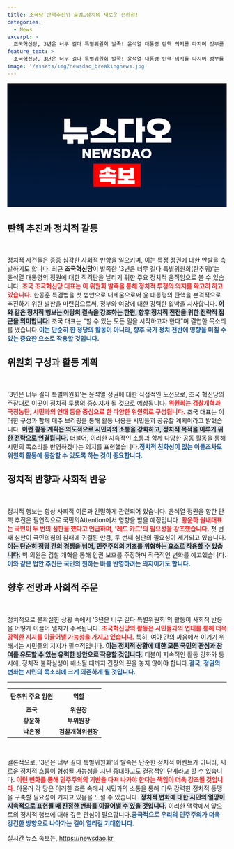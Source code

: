 ```yaml
---
title: 조국당 탄핵추진위 출범…정치의 새로운 전환점!
categories:
  - News
excerpt: >
  조국혁신당, 3년은 너무 길다 특별위원회 발족! 윤석열 대통령 탄핵 의지를 다지며 정부를 향한 강력한 공세 시동. 야당의 연대와 국민의 지지를 요청하는 조국 대표의 발언이 주목받고 있다!
feature_text: >
  조국혁신당, 3년은 너무 길다 특별위원회 발족! 윤석열 대통령 탄핵 의지를 다지며 정부를 향한 강력한 공세 시동. 야당의 연대와 국민의 지지를 요청하는 조국 대표의 발언이 주목받고 있다!
image: '/assets/img/newsdao_breakingnews.jpg'
---
```


<p><img src="/assets/img/newsdao_breakingnews.jpg" alt="koreaapp 속보" /></p>

<h2 data-ke-size="size26">탄핵 추진과 정치적 갈등</h2>

<p data-ke-size="size16">&nbsp;</p>

<p>정치적 사건들은 종종 심각한 사회적 반향을 일으키며, 이는 특정 정권에 대한 반발을 촉발하기도 합니다. 최근 <strong>조국혁신당</strong>이 발족한 '3년은 너무 길다 특별위원회(탄추위)'는 윤석열 대통령의 정권에 대한 직격탄을 날리기 위한 주요 정치적 움직임으로 볼 수 있습니다. <b><span style="color: #ee2323;">조국 조국혁신당 대표는 이 위원회 발족을 통해 정치적 투쟁의 의지를 확고히 하고 있습니다.</span></b> 한동훈 특검법을 첫 법안으로 내세움으로써 윤 대통령의 탄핵을 본격적으로 추진하기 위한 발판을 마련함으로써, 정부와 여당에 대한 강력한 압박을 시사합니다. <b><span style="background-color: #21538527;">이와 같은 정치적 행보는 야당의 결속을 강조하는 한편, 향후 정치적 진전을 위한 전략적 접근을 의미합니다.</span></b> 조국 대표는 "할 수 있는 모든 일을 시작하고자 한다"며 결연한 목소리를 냈습니다.<b><span style="color: #1a5490;">이는 단순히 한 정당의 활동이 아니라, 향후 국가 정치 전반에 영향을 미칠 수 있는 중요한 요소로 작용할 것입니다.</span></b></p>

<h2 data-ke-size="size26">위원회 구성과 활동 계획</h2>

<p data-ke-size="size16">&nbsp;</p>

<p>'3년은 너무 길다 특별위원회'는 윤석열 정권에 대한 직접적인 도전으로, 조국 혁신당의 주장대로 이곳이 정치적 투쟁의 중심지가 될 것으로 예상됩니다. <b><span style="color: #ee2323;">위원회는 검찰개혁과 국정농단, 시민과의 연대 등을 중심으로 한 다양한 위원회로 구성됩니다.</span></b> 조국 대표는 이러한 구성과 함께 매주 브리핑을 통해 활동 내용을 시민들과 공유할 계획이라고 밝혔습니다. <b><span style="background-color: #21538527;">이런 활동 계획은 의도적으로 시민과의 소통을 강화하고, 정치적 목적을 이루기 위한 전략으로 연결됩니다.</span></b> 더불어, 이러한 지속적인 소통과 함께 다양한 공동 활동을 통해 시민의 목소리를 반영하겠다는 의지를 표현했습니다.<b><span style="color: #1a5490;">정치적 친화성이 없는 이들조차도 위원회 활동에 동참할 수 있도록 하는 것이 중요합니다.</span></b></p>

<h2 data-ke-size="size26">정치적 반향과 사회적 반응</h2>

<p data-ke-size="size16">&nbsp;</p>

<p>정치적 행보는 항상 사회적 여론과 긴밀하게 관련되어 있습니다. 윤석열 정권을 향한 탄핵 추진은 필연적으로 국민의Attention에서 영향을 받을 예정입니다. <b><span style="color: #ee2323;">황운하 원내대표는 국민이 두 번의 심판을 했다고 언급하며, '레드 카드'의 필요성을 강조했습니다.</span></b> 첫 번째 심판이 국민의힘의 참패에 귀결된 만큼, 두 번째 심판의 필요성이 제기되고 있습니다. <b><span style="background-color: #21538527;">이는 단순히 정당 간의 경쟁을 넘어, 민주주의의 기초를 위협하는 요소로 작용할 수 있습니다.</span></b> 박 의원은 검찰 개혁을 통해 인권 보호를 주장하며 적극적인 변화를 예고했습니다.<b><span style="color: #1a5490;">이와 같은 법안 추진은 국민의 원하는 바를 반영하려는 의지이기도 합니다.</span></b></p>

<h2 data-ke-size="size26">향후 전망과 사회적 주문</h2>

<p data-ke-size="size16">&nbsp;</p>

<p>정치적으로 불확실한 상황 속에서 '3년은 너무 길다 특별위원회'의 활동이 사회적 반응을 어떻게 이끌어 낼지가 주목됩니다. <b><span style="color: #ee2323;">조국혁신당의 활동은 시민들과의 연대를 통해 더욱 강력한 지지를 이끌어낼 가능성을 가지고 있습니다.</span></b> 특히, 여야 간의 싸움에서 이기기 위해서는 시민들의 지지가 필수적입니다. <b><span style="background-color: #21538527;">이는 정치적 상황에 대한 모든 국민의 관심과 참여를 유도할 수 있는 유력한 방안으로 작용할 것입니다.</span></b> 더불어 지속적인 활동 강화와 동시에, 정치적 불확실성이 해소될 때까지 긴장의 끈을 놓지 않아야 합니다.<b><span style="color: #1a5490;">결국, 정권의 변화는 시민의 목소리에 크게 의존하게 될 것입니다.</span></b></p>

<hr>

<table style="width: 100%; border-collapse: collapse;">
    <tbody>
        <tr>
            <td style="text-align: center; height: 30px;"><b>탄추위 주요 임원</b></td>
            <td style="text-align: center; height: 30px;"><b>역할</b></td>
        </tr>
        <tr>
            <td style="text-align: center; height: 17px;"><b>조국</b></td>
            <td style="text-align: center; height: 17px;"><b>위원장</b></td>
        </tr>
        <tr>
            <td style="text-align: center; height: 17px;"><b>황운하</b></td>
            <td style="text-align: center; height: 17px;"><b>부위원장</b></td>
        </tr>
        <tr>
            <td style="text-align: center; height: 17px;"><b>박은정</b></td>
            <td style="text-align: center; height: 17px;"><b>검찰개혁위원장</b></td>
        </tr>
    </tbody>
</table>

<p data-ke-size="size16">&nbsp;</p>

<p>결론적으로, '3년은 너무 길다 특별위원회'의 발족은 단순한 정치적 이벤트가 아니라, 새로운 정치적 흐름이 형성될 가능성을 지닌 중대하고도 결정적인 단계라고 할 수 있습니다. <b><span style="color: #ee2323;">이런 변화를 통해 민주주의의 기반을 다져 나가야 한다는 책임이 더욱 강조될 것입니다.</span></b> 아울러 각 당은 이러한 흐름 속에서 시민과의 소통을 통해 더욱 강력한 정치적 동맹을 구축할 필요성이 커지고 있음을 느낄 수 있습니다. <b><span style="background-color: #21538527;">정치적 변화에 대한 시민의 열망이 지속적으로 표현될 때 진정한 변화를 이끌어낼 수 있을 것입니다.</span></b> 이러한 맥락에서 앞으로의 정치적 행보에 대해 깊은 관심이 필요합니다.<b><span style="color: #1a5490;">궁극적으로 우리의 민주주의가 더욱 강건한 방향으로 나아가는 길이 열리길 기대합니다.</span></b></p>
실시간 뉴스 속보는, <a href="https://newsdao.kr" rel="dofollow">https://newsdao.kr</a>


